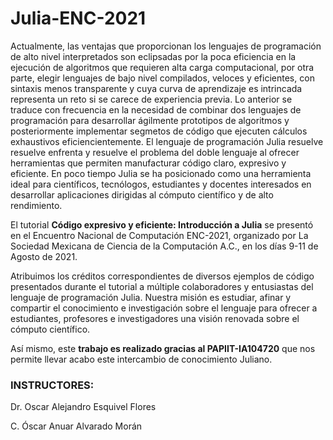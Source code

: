 # Julia-ENC-2021

Actualmente, las ventajas que proporcionan los lenguajes de programación de alto nivel interpretados son eclipsadas por la poca eficiencia en la ejecución de algoritmos que requieren alta carga computacional, por otra parte, elegir lenguajes de bajo nivel compilados, veloces y eficientes, con sintaxis menos transparente y cuya curva de aprendizaje es intrincada representa un reto si se carece de experiencia previa. Lo anterior se traduce con frecuencia en la necesidad de combinar dos lenguajes de programación para desarrollar ágilmente prototipos de algoritmos y posteriormente implementar segmetos de código que ejecuten cálculos exhaustivos eficiencientemente. El lenguaje de programación Julia resuelve resuelve enfrenta y resuelve el problema del doble lenguaje al ofrecer herramientas que permiten manufacturar código claro, expresivo y eficiente. En poco tiempo Julia se ha posicionado como una herramienta ideal para científicos, tecnólogos, estudiantes y docentes interesados en desarrollar aplicaciones dirigidas al cómputo científico y de alto rendimiento.

El tutorial **Código expresivo y eficiente: Introducción a Julia** se presentó en el Encuentro Nacional de Computación ENC-2021, organizado por La Sociedad Mexicana de Ciencia de la Computación A.C., en los días 9-11 de Agosto de 2021. 

Atribuimos los créditos correspondientes de diversos ejemplos de código presentados durante el tutorial a múltiple colaboradores y entusiastas del lenguaje de programación Julia. Nuestra misión es estudiar, afinar y compartir el conocimiento e investigación sobre el lenguaje para ofrecer a estudiantes, profesores e investigadores una visión renovada sobre el cómputo científico.

Así mismo, este **trabajo es realizado gracias al PAPIIT-IA104720** que nos permite llevar acabo este intercambio de conocimiento Juliano.

### INSTRUCTORES:
Dr. Oscar Alejandro Esquivel Flores

C. Óscar Anuar Alvarado Morán
